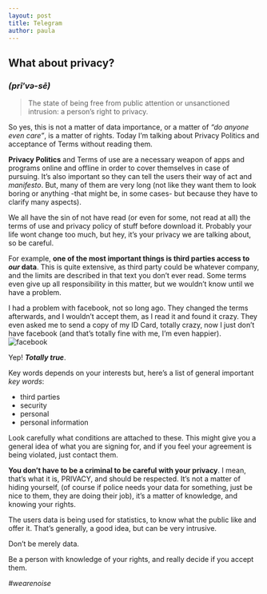 ```yaml
---
layout: post
title: Telegram
author: paula
---
```

## What about privacy?

### _(prī′və-sē)_

>The state of being free from public attention or unsanctioned intrusion: a person’s right to privacy.


So yes, this is not a matter of data importance, or a matter of _“do anyone even care”_, is a matter of rights. Today I’m talking about Privacy Politics and acceptance of Terms without reading them.

**Privacy Politics** and Terms of use are a necessary weapon of apps and programs online and offline in order to cover themselves in case of pursuing. It’s also important so they can tell the users their way of act and _manifesto_. But, many of them are very long (not like they want them to look boring or anything -that might be, in some cases- but because they have to clarify many aspects).

We all have the sin of not have read (or even for some, not read at all) the terms of use and privacy policy of stuff before download it. Probably your life wont change too much, but hey, it’s your privacy we are talking about, so be careful.

For example, **one of the most important things is third parties access to _our_ data**. This is quite extensive, as third party could be whatever company, and the limits are described in that text you don’t ever read. Some terms even give up all responsibility in this matter, but we wouldn’t know until we have a problem.

I had a problem with facebook, not so long ago. They changed the terms afterwards, and I wouldn’t accept them, as I read it and found it crazy. They even asked me to send a copy of my ID Card, totally crazy, now I just don’t have facebook (and that’s totally fine with me, I’m even happier).  
![facebook](http://65.media.tumblr.com/14ead16ff846ac019665d059fa0deaca/tumblr_inline_odi89c25PH1utpzp8_500.png)

Yep! **_Totally true_**.

Key words depends on your interests but, here’s a list of general important _key words_:

- third parties
- security
- personal
- personal information

Look carefully what conditions are attached to these. This might give you a general idea of what you are signing for, and if you feel your agreement is being violated, just contact them.

**You don’t have to be a criminal to be careful with your privacy**. I mean, that’s what it is, PRIVACY, and should be respected. It’s not a matter of hiding yourself, (of course if police needs your data for something, just be nice to them, they are doing their job), it’s a matter of knowledge, and knowing your rights. 

The users data is being used for statistics, to know what the public like and offer it. That’s generally, a good idea, but can be very intrusive.

Don’t be merely data.

Be a person with knowledge of your rights, and really decide if you accept them.

_#wearenoise_
